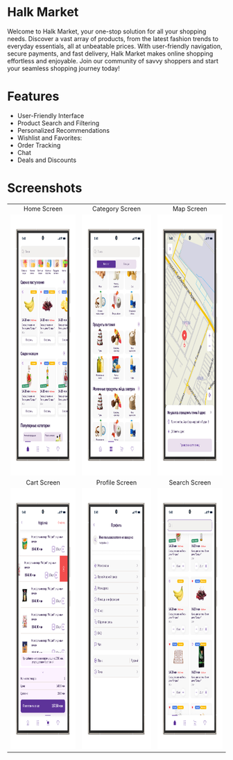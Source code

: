 #  Halk Market
Welcome to Halk Market, your one-stop solution for all your shopping needs. Discover a vast array of products, from the latest fashion trends to everyday essentials, all at unbeatable prices. With user-friendly navigation, secure payments, and fast delivery, Halk Market makes online shopping effortless and enjoyable. Join our community of savvy shoppers and start your seamless shopping journey today!

# Features
  * User-Friendly Interface
  * Product Search and Filtering
  * Personalized Recommendations
  * Wishlist and Favorites:
  * Order Tracking
  * Chat
  * Deals and Discounts

# Screenshots

<table>
  <tr>
    <td align="center">Home Screen</td>
    <td align="center">Category Screen</td>
    <td align="center">Map Screen</td>
  </tr>
  <tr>
    <td><img src="https://github.com/GulshirinAved/halkMarket_ecommerce/blob/main/screenshots/home.png?raw=true" alt="Home Screenshot" width="300" height="600"></td>
    <td><img src="https://github.com/GulshirinAved/halkMarket_ecommerce/blob/main/screenshots/category.png?raw=true" alt="Category Screenshot" width="300" height="600"></td>
    <td><img src="https://github.com/GulshirinAved/halkMarket_ecommerce/blob/main/screenshots/map.png?raw=true" alt="Map Screenshot" width="300" height="600"></td>
  </tr>
  <tr>
    <td align="center">Cart Screen</td>
    <td align="center">Profile Screen</td>
    <td align="center">Search Screen</td>
  </tr>
  <tr>
    <td><img src="https://github.com/GulshirinAved/halkMarket_ecommerce/blob/main/screenshots/cart.png?raw=true" alt="Cart Screenshot" width="300" height="600"></td>
    <td><img src="https://github.com/GulshirinAved/halkMarket_ecommerce/blob/main/screenshots/Profile%20btn-portrait.png?raw=true" alt="Profile Screenshot" width="300" height="600"></td>
    <td><img src="https://github.com/GulshirinAved/halkMarket_ecommerce/blob/main/screenshots/search.png?raw=true" alt="Search Screenshot" width="300" height="600"></td>
  </tr>
</table>

